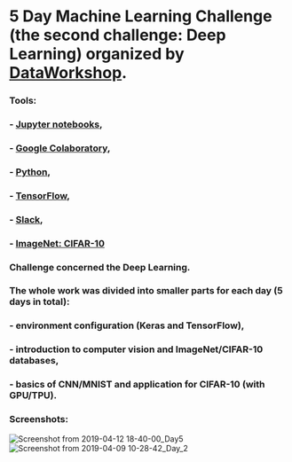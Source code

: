 # 5 Day Machine Learning Challenge (the second challenge: Deep Learning) organized by [DataWorkshop](http://www.dataworkshop.eu/challenge).

### Tools:
### - [Jupyter notebooks](https://jupyter.org/),
### - [Google Colaboratory](https://colab.research.google.com),
### - [Python](https://www.python.org),
### - [TensorFlow](https://www.tensorflow.org),
### - [Slack](slack.com),
### - [ImageNet: CIFAR-10](http://www.image-net.org/)

### Challenge concerned the Deep Learning.
### The whole work was divided into smaller parts for each day (5 days in total): 
### - environment configuration (Keras and TensorFlow), 
### - introduction to computer vision and ImageNet/CIFAR-10 databases, 
### - basics of CNN/MNIST and application for CIFAR-10 (with GPU/TPU). 

### Screenshots:
![Screenshot from 2019-04-12 18-40-00_Day5](https://user-images.githubusercontent.com/5718654/63880132-6a469500-c9cd-11e9-8771-0f29f65f6167.png)
![Screenshot from 2019-04-09 10-28-42_Day_2](https://user-images.githubusercontent.com/5718654/63880149-75012a00-c9cd-11e9-8a7c-96ca62d56425.png)
